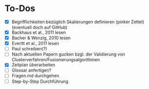 # To-Dos

- [x] Begrifflichkeiten bezüglich Skalierungen definieren (pinker Zettel) (eventuell doch auf GitHub)
- [x] Backhaus et al., 2011 lesen
- [x] Bacher & Wenzig, 2010 lesen
- [x] Everitt et al., 2011 lesen
- [ ] Paul schreiben(?)
- [ ] Nach aktuellen Papern gucken bzgl. der Validierung von Clusterverfahren/Fusionierungsalgorithmen
- [x] Zeitplan überarbeiten
- [ ] Glossar anfertigen?
- [ ] Fragen.md durchgehen
- [ ] Step-by-Step Durchführung
